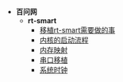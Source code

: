 - **百问网**
  - **rt-smart**
    - [移植rt-smart需要做的事](/_docs/course/100ask/rt-smart/01_移植rt-smart需要做的事.md)
    - [内核的启动流程](/_docs/course/100ask/rt-smart/02_内核的启动流程.md)
    - [内存映射](/_docs/course/100ask/rt-smart/03_内存映射.md)
    - [串口移植](/_docs/course/100ask/rt-smart/04_串口移植.md)
    - [系统时钟](/_docs/course/100ask/rt-smart/05_系统时钟.md)

